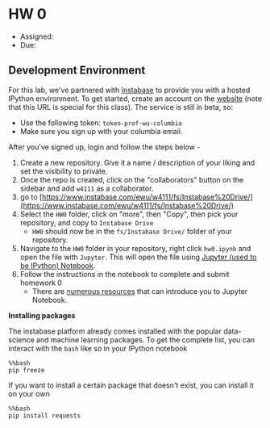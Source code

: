 # HW 0

* Assigned:
* Due: 





## Development Environment

For this lab, we've partnered with [Instabase](https://www.instabase.com/) to provide you with a hosted IPython environment. 
To get started, create an account on the [website](https://www.instabase.com/account/register?use_token=true) (note that this URL is special for this class). 
The service is still in beta, so:

* Use the following token: `token-prof-wu-columbia`
* Make sure you sign up with your columbia email. 

After you've signed up, login and follow the steps below - 


1. Create a new repository. Give it a name / description of your liking and set the visibility to private.
1. Once the repo is created, click on the "collaborators" button on the sidebar and add `w4111` as a collaborator.
1. go to [https://www.instabase.com/ewu/w4111/fs/Instabase%20Drive/](https://www.instabase.com/ewu/w4111/fs/Instabase%20Drive/)
1. Select the `HW0` folder, click on "more", then "Copy", then pick your repository, and copy to `Instabase Drive`
   * `HW0` should now be in the `fs/Instabase Drive/` folder of your repository.
1. Navigate to the `HW0` folder in your repository, right click `hw0.ipynb` and open the file with `Jupyter`.  This will open the file using [Jupyter (used to be IPython) Notebook](http://jupyter.org/).
1. Follow the instructions in the notebook to complete and submit homework 0
   * There are [numerous resources](https://www.google.com/search?q=jupyter%20tutorial) that can introduce you to Jupyter Notebook.


**Installing packages**

The instabase platform already comes installed with the popular data-science and machine learning packages. To get the complete list, you can interact with the `bash` like so in your IPython notebook
```
%%bash
pip freeze
```
If you want to install a certain package that doesn't exist, you can install it on your own
```
%%bash
pip install requests
```

